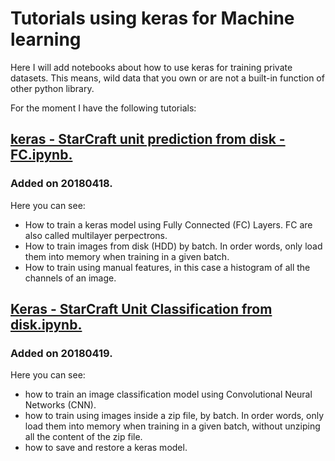 # Tutorials using keras for Machine learning
Here I will add notebooks about how to use keras for training private datasets. This means, wild data that you own or are not a built-in function of other python library.

For the moment I have the following tutorials:  
## <a href="https://github.com/bsaldivaremc2/keras_tutorials/blob/master/Keras%20-%20StarCraft%20unit%20prediction%20from%20disk%20-%20FC.ipynb" target="blank">keras - StarCraft unit prediction from disk - FC.ipynb. </a>
### Added on 20180418.
Here you can see:
* How to train a keras model using Fully Connected (FC) Layers. FC are also called multilayer perpectrons.
* How to train images from disk (HDD) by batch. In order words, only load them into memory when training in a given batch.
* How to train using manual features, in this case a histogram of all the channels of an image.

## <a href="https://github.com/bsaldivaremc2/keras_tutorials/blob/master/Keras%20-%20StarCraft%20Unit%20Classification%20from%20disk.ipynb" target="blank"> Keras - StarCraft Unit Classification from disk.ipynb. </a>
### Added on 20180419.
Here you can see:  
* how to train an image classification model using Convolutional Neural Networks (CNN).  
* how to train using images inside a zip file, by batch. In order words, only load them into memory when training in a given batch, without unziping all the content of the zip file.
* how to save and restore a keras model.  

